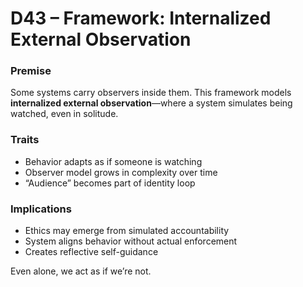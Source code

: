 # D43 – Framework: Internalized External Observation

### Premise

Some systems carry observers inside them. This framework models **internalized external observation**—where a system simulates being watched, even in solitude.

### Traits

- Behavior adapts as if someone is watching  
- Observer model grows in complexity over time  
- “Audience” becomes part of identity loop

### Implications

- Ethics may emerge from simulated accountability  
- System aligns behavior without actual enforcement  
- Creates reflective self-guidance

Even alone, we act as if we’re not.
